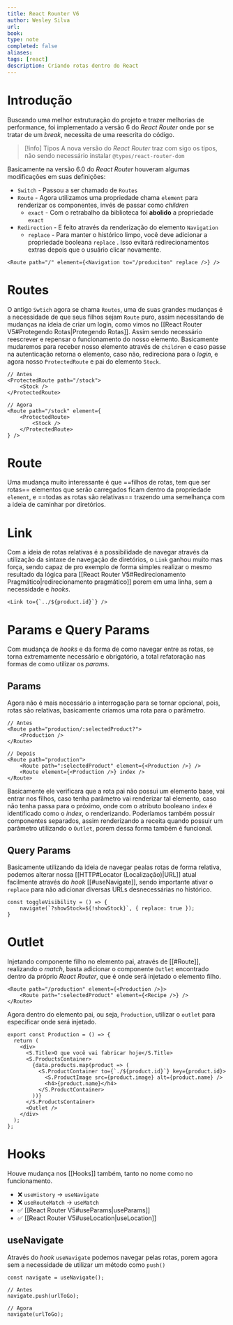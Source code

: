 ```yaml
---
title: React Rounter V6
author: Wesley Silva
url:
book:
type: note
completed: false
aliases:
tags: [react]
description: Criando rotas dentro do React
---
```

# Introdução
Buscando uma melhor estruturação do projeto e trazer melhorias de performance, foi implementado a versão 6 do _React Router_ onde por se tratar de um _break_, necessita de uma reescrita do código.

>[!info] Tipos
>A nova versão do _React Router_ traz com sigo os tipos, não sendo necessário instalar `@types/react-router-dom`

Basicamente na versão 6.0 do _React Router_ houveram algumas modificações em suas definições:
- `Switch` - Passou a ser chamado de `Routes`
- `Route` - Agora utilizamos uma propriedade chama `element` para renderizar os componentes, invés de passar como _children_
	- `exact` - Com o retrabalho da biblioteca foi **abolido** a propriedade `exact`
- `Redirection` - E feito através da renderização do elemento `Navigation`
	- `replace` - Para manter o histórico limpo, você deve adicionar a propriedade booleana `replace` . Isso evitará redirecionamentos extras depois que o usuário clicar novamente.

```tsx
<Route path="/" element={<Navigation to="/produciton" replace />} />
```

# Routes
O antigo `Swtich` agora se chama `Routes`, uma de suas grandes mudanças é a necessidade de que seus filhos sejam `Route` puro, assim necessitando de mudanças na ideia de criar um login, como vimos no [[React Router V5#Protegendo Rotas|Protegendo Rotas]].
Assim sendo necessário reescrever e repensar o funcionamento do nosso elemento.
Basicamente mudaremos para receber nosso elemento através de `children` e caso passe na autenticação retorna o elemento, caso não, redireciona para o _login_, e agora nosso `ProtectedRoute` e pai do elemento `Stock`.

```tsx
// Antes
<ProtectedRoute path="/stock">
	<Stock />
</ProtectedRoute>

// Agora
<Route path="/stock" element={
	<ProtectedRoute>
		<Stock />
	</ProtectedRoute>
} />
```

# Route
Uma mudança muito interessante é que ==filhos de rotas, tem que ser rotas== elementos que serão carregados ficam dentro da propriedade `element`, e ==todas as rotas são relativas== trazendo uma semelhança com a ideia de caminhar por diretórios.

# Link
Com a ideia de rotas relativas é a possibilidade de navegar através da utilização da sintaxe de navegação de diretórios, o `Link` ganhou muito mas força, sendo capaz de pro exemplo de forma simples realizar o mesmo resultado da lógica para [[React Router V5#Redirecionamento Pragmático|redirecionamento pragmático]] porem em uma linha, sem a necessidade e _hooks_.

```tsx
<Link to={`../${product.id}`} />
```

# Params e Query Params
Com mudança de _hooks_ e da forma de como navegar entre as rotas, se torna extremamente necessário e obrigatório, a total refatoração nas formas de como utilizar os _params_.

## Params
Agora não é mais necessário a interrogação para se tornar opcional, pois, rotas são relativas, basicamente criamos uma rota para o parâmetro.

```tsx
// Antes
<Route path="production/:selectedProduct?">
	<Production />
</Route>

// Depois
<Route path="production">
	<Route path=":selectedProduct" element={<Production />} />
	<Route element={<Production />} index />
</Route>
```

Basicamente ele verificara que a rota pai não possui um elemento base, vai entrar nos filhos, caso tenha parâmetro vai renderizar tal elemento, caso não tenha passa para o próximo, onde com o atributo booleano `index` é identificado como o _index_, o renderizando.
Poderíamos também possuir componentes separados, assim renderizando a receita quando possuir um parâmetro utilizando o `Outlet`, porem dessa forma também é funcional.

## Query Params
Basicamente utilizando da ideia de navegar pealas rotas de forma relativa, podemos alterar nossa [[HTTP#Locator (Localização)|URL]] atual facilmente através do _hook_ [[#useNavigate]], sendo importante ativar o `replace` para não adicionar diversas URLs desnecessárias no histórico.

```tsx
const toggleVisibility = () => {
	navigate(`?showStock=${!showStock}`, { replace: true });
}
```

# Outlet
Injetando componente filho no elemento pai, através de [[#Route]], realizando o _match_, basta adicionar o componente `Outlet` encontrado dentro da próprio _React Router_, que é onde será injetado o elemento filho.

```tsx
<Route path="/production" element={<Production />}>
	<Route path=":selectedProduct" element={<Recipe />} />
</Route>
```

Agora dentro do elemento pai, ou seja, `Production`, utilizar o `outlet` para especificar onde será injetado.

```tsx
export const Production = () => {
  return (
    <div>
      <S.Title>O que você vai fabricar hoje</S.Title>
      <S.ProductsContainer>
        {data.products.map(product => (
          <S.ProductContainer to={`./${product.id}`} key={product.id}>
            <S.ProductImage src={product.image} alt={product.name} />
            <h4>{product.name}</h4>
          </S.ProductContainer>
        ))}
      </S.ProductsContainer>
      <Outlet />
    </div>
  );
};
```

# Hooks
Houve mudança nos [[Hooks]] também, tanto no nome como no funcionamento.
- ❌ `useHistory` -> `useNavigate`
- ❌ `useRouteMatch` -> `useMatch`
- ✅ [[React Router V5#useParams|useParams]]
- ✅ [[React Router V5#useLocation|useLocation]]

## useNavigate
Através do _hook_ `useNavigate` podemos navegar pelas rotas, porem agora sem a necessidade de utilizar um método como `push()`

```tsx
const navigate = useNavigate();

// Antes
navigate.push(urlToGo);

// Agora
navigate(urlToGo);
```